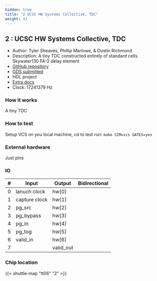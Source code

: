 ```yaml
---
hidden: true
title: "2 UCSC HW Systems Collective, TDC"
weight: 43
---
```


## 2 : UCSC HW Systems Collective, TDC

* Author: Tyler Sheaves, Phillip Marlowe, & Dustin Richmond
* Description: A tiny TDC constructed entirely of standard cells. Skywater130 FA-2 delay element
* [GitHub repository](https://github.com/tsheaves/tt06_hsc_tdc)
* [GDS submitted](https://github.com/tsheaves/tt06_hsc_tdc/actions/runs/8748882952)
* HDL project
* [Extra docs](None)
* Clock: 17241379 Hz

<!---

This file is used to generate your project datasheet. Please fill in the information below and delete any unused
sections.

You can also include images in this folder and reference them in the markdown. Each image must be less than
512 kb in size, and the combined size of all images must be less than 1 MB.
-->


### How it works

A tiny TDC

### How to test

Setup VCS on you local machine, cd to test run:
`make SIM=vcs GATES=yes`

### External hardware

Just pins


### IO

| # | Input          | Output         | Bidirectional   |
| - | -------------- | -------------- | --------------- |
| 0 | lanuch clock | hw[0] |  |
| 1 | capture clock | hw[1] |  |
| 2 | pg_src | hw[2] |  |
| 3 | pg_bypass | hw[3] |  |
| 4 | pg_in | hw[4] |  |
| 5 | pg_tog | hw[5] |  |
| 6 | valid_in | hw[6] |  |
| 7 |  | valid_out |  |

### Chip location

{{< shuttle-map "tt06" "2" >}}
